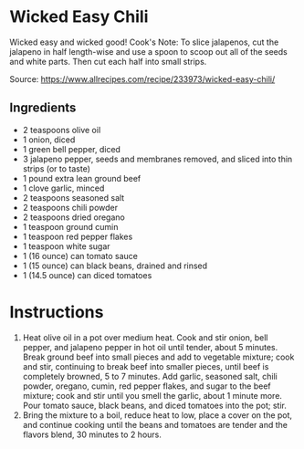 # Wicked Easy Chili

Wicked easy and wicked good!
Cook's Note:
To slice jalapenos, cut the jalapeno in half length-wise and use a spoon to scoop out all of the seeds and white parts. Then cut each half into small strips.

Source: https://www.allrecipes.com/recipe/233973/wicked-easy-chili/

## Ingredients

- 2 teaspoons olive oil
- 1 onion, diced
- 1 green bell pepper, diced
- 3 jalapeno pepper, seeds and membranes removed, and sliced into thin strips (or to taste)
- 1 pound extra lean ground beef
- 1 clove garlic, minced
- 2 teaspoons seasoned salt
- 2 teaspoons chili powder
- 2 teaspoons dried oregano
- 1 teaspoon ground cumin
- 1 teaspoon red pepper flakes
- 1 teaspoon white sugar
- 1 (16 ounce) can tomato sauce
- 1 (15 ounce) can black beans, drained and rinsed
- 1 (14.5 ounce) can diced tomatoes

# Instructions

1. Heat olive oil in a pot over medium heat. Cook and stir onion, bell pepper, and jalapeno pepper in hot oil until tender, about 5 minutes. Break ground beef into small pieces and add to vegetable mixture; cook and stir, continuing to break beef into smaller pieces, until beef is completely browned, 5 to 7 minutes. Add garlic, seasoned salt, chili powder, oregano, cumin, red pepper flakes, and sugar to the beef mixture; cook and stir until you smell the garlic, about 1 minute more. Pour tomato sauce, black beans, and diced tomatoes into the pot; stir.
2. Bring the mixture to a boil, reduce heat to low, place a cover on the pot, and continue cooking until the beans and tomatoes are tender and the flavors blend, 30 minutes to 2 hours.